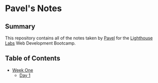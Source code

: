 # Pavel's Notes

## Summary 

This repository contains all of the notes taken by [Pavel](https://github.com/PavelKotlov) for the [Lighthouse Labs](https://www.lighthouselabs.ca/) Web Development Bootcamp.

## Table of Contents
* [Week One](/Week_1)
  * [Day 1](/Week_1//Day_1)